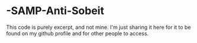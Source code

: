 # -SAMP-Anti-Sobeit
This code is purely excerpt, and not mine. I'm just sharing it here for it to be found on my github profile and for other people to access.
